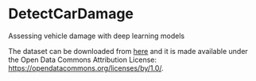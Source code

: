 # DetectCarDamage
Assessing vehicle damage with deep learning models

The dataset can be downloaded from [here](https://docs.google.com/forms/d/e/1FAIpQLSfuMMGafmiZ35alIgYkZeyGkR6gHhBURjxJPSe6aB6CWjN1EA/viewform) and it is made available under the Open Data Commons Attribution License: https://opendatacommons.org/licenses/by/1.0/. 

